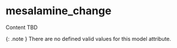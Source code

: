 # mesalamine_change
Content TBD


{: .note }
There are no defined valid values for this model attribute.
